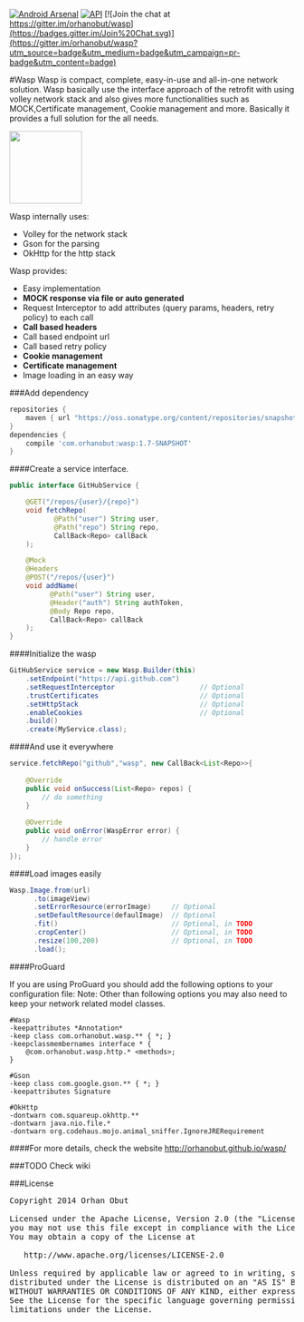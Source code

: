 [![Android Arsenal](https://img.shields.io/badge/Android%20Arsenal-Wasp-brightgreen.svg?style=flat)](https://android-arsenal.com/details/1/1412)    [![API](https://img.shields.io/badge/API-10%2B-brightgreen.svg?style=flat)](https://android-arsenal.com/api?level=10) [![Join the chat at https://gitter.im/orhanobut/wasp](https://badges.gitter.im/Join%20Chat.svg)](https://gitter.im/orhanobut/wasp?utm_source=badge&utm_medium=badge&utm_campaign=pr-badge&utm_content=badge)

#Wasp
Wasp is compact, complete, easy-in-use and all-in-one network solution. Wasp basically use the interface approach of the retrofit with using volley network stack and also gives more functionalities such as MOCK,Certificate management, Cookie management and more. Basically it provides a full solution for the all needs.

<img src='https://github.com/orhanobut/wasp/blob/master/images/logo_wasp.png' width='128' height='128'/>

Wasp internally uses:
- Volley for the network stack
- Gson for the parsing
- OkHttp for the http stack

Wasp provides:
- Easy implementation
- **MOCK response via file or auto generated**
- Request Interceptor to add attributes (query params, headers, retry policy) to each call
- **Call based headers**
- Call based endpoint url
- Call based retry policy
- **Cookie management**
- **Certificate management**
- Image loading in an easy way

###Add dependency
```groovy
repositories {
    maven { url "https://oss.sonatype.org/content/repositories/snapshots/"}
}
dependencies {
    compile 'com.orhanobut:wasp:1.7-SNAPSHOT'
}
```

####Create a service interface.

```java
public interface GitHubService {

    @GET("/repos/{user}/{repo}")
    void fetchRepo(
           @Path("user") String user,
           @Path("repo") String repo,
           CallBack<Repo> callBack
    );

    @Mock
    @Headers 
    @POST("/repos/{user}")
    void addName(
          @Path("user") String user,
          @Header("auth") String authToken,
          @Body Repo repo,
          CallBack<Repo> callBack
    );
}
```


####Initialize the wasp

```java
GitHubService service = new Wasp.Builder(this)
    .setEndpoint("https://api.github.com")
    .setRequestInterceptor                     // Optional
    .trustCertificates                         // Optional
    .setHttpStack                              // Optional
    .enableCookies                             // Optional
    .build()
    .create(MyService.class);
```

####And use it everywhere

```java
service.fetchRepo("github","wasp", new CallBack<List<Repo>>{
    
    @Override
    public void onSuccess(List<Repo> repos) {
        // do something
    }
    
    @Override
    public void onError(WaspError error) {
        // handle error
    }
});
```

####Load images easily

```java
Wasp.Image.from(url)
      .to(imageView)
      .setErrorResource(errorImage)     // Optional
      .setDefaultResource(defaulImage)  // Optional
      .fit()                            // Optional, in TODO
      .cropCenter()                     // Optional, in TODO
      .resize(100,200)                  // Optional, in TODO
      .load();
```

####ProGuard

If you are using ProGuard you should add the following options to your configuration file:
Note: Other than following options you may also need to keep your network related model classes.

```
#Wasp
-keepattributes *Annotation*
-keep class com.orhanobut.wasp.** { *; }
-keepclassmembernames interface * {
    @com.orhanobut.wasp.http.* <methods>;
}

#Gson
-keep class com.google.gson.** { *; }
-keepattributes Signature

#OkHttp
-dontwarn com.squareup.okhttp.**
-dontwarn java.nio.file.*
-dontwarn org.codehaus.mojo.animal_sniffer.IgnoreJRERequirement
```

####For more details, check the website
http://orhanobut.github.io/wasp/

###TODO
Check wiki

###License
<pre>
Copyright 2014 Orhan Obut

Licensed under the Apache License, Version 2.0 (the "License");
you may not use this file except in compliance with the License.
You may obtain a copy of the License at

   http://www.apache.org/licenses/LICENSE-2.0

Unless required by applicable law or agreed to in writing, software
distributed under the License is distributed on an "AS IS" BASIS,
WITHOUT WARRANTIES OR CONDITIONS OF ANY KIND, either express or implied.
See the License for the specific language governing permissions and
limitations under the License.
</pre>
